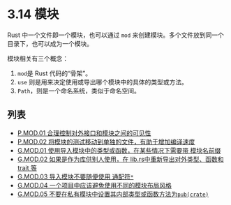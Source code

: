 # 3.14 模块

Rust 中一个文件即一个模块，也可以通过  `mod` 来创建模块。多个文件放到同一个目录下，也可以成为一个模块。

模块相关有三个概念：

1. `mod`是 Rust 代码的“骨架”。
2. `use` 则是用来决定使用或导出哪个模块中的具体的类型或方法。
3. `Path`，则是一个命名系统，类似于命名空间。

## 列表

- [P.MOD.01 合理控制对外接口和模块之间的可见性](./module/P.MOD.01.md)
- [P.MOD.02 将模块的测试移动到单独的文件，有助于增加编译速度](./module/P.MOD.02.md)
- [G.MOD.01 使用导入模块中的类型或函数，在某些情况下需要带 模块名前缀](./module/G.MOD.01.md)
- [G.MOD.02 如果是作为库供别人使用，在 lib.rs中重新导出对外类型、函数和 trait 等](./module/G.MOD.02.md)
- [G.MOD.03 导入模块不要随便使用 通配符`*`](./module/G.MOD.03.md)
- [G.MOD.04 一个项目中应该避免使用不同的模块布局风格](./module/G.MOD.04.md)
- [G.MOD.05 不要在私有模块中设置其内部类型或函数方法为`pub(crate)`](./module/G.MOD.05.md)

